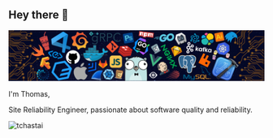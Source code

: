 ## Hey there 👋

<p align="center"><img src="https://raw.githubusercontent.com/KevinPatel04/KevinPatel04/master/header.png"></p>

I'm Thomas,

Site Reliability Engineer, passionate about software quality and reliability.

<p align="left">
  <img
    src="https://komarev.com/ghpvc/?username=tchastai"
    alt="tchastai"
  />
</p>
